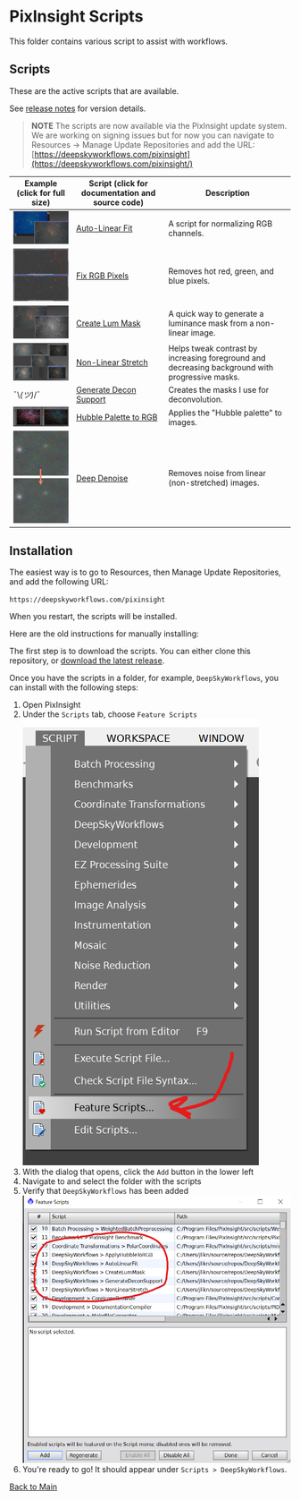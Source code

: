 # PixInsight Scripts

This folder contains various script to assist with workflows.

## Scripts

These are the active scripts that are available.

See [release notes](./releases.md) for version details.

> **NOTE** The scripts are now available via the PixInsight update system. We are working on signing issues but for now you can navigate to Resources -> Manage Update Repositories and add the URL: [https://deepskyworkflows.com/pixinsight](https://deepskyworkflows.com/pixinsight/)

|Example (click for full size)|Script (click for documentation and source code)|Description|
|---|---|---|
|[![Thumbnail](./docs/images/autolinearfitexample_thumb.png)](./docs/images/autolinearfitexample.png)|[Auto-Linear Fit](./docs/autoLinearFit.md)|A script for normalizing RGB channels.|
|[![Thumbnail](./docs/images/fixrgbgoodexample_thumb.png)](./docs/images/fixrgbgoodexample.png)|[Fix RGB Pixels](./docs/fixRGBPixels.md)|Removes hot red, green, and blue pixels.|
|[![Thumbnail](./docs/images/createlummask_thumb.png)](./docs/images/createlummask.png)|[Create Lum Mask](./docs/createLumMask.md)|A quick way to generate a luminance mask from a non-linear image.|
|[![Thumbnail](./docs/images/nonlinearstretchexample_thumb.png)](./docs/images/nonlinearstretchexample.png)|[Non-Linear Stretch](./docs/nonLinearStretch.md)|Helps tweak contrast by increasing foreground and decreasing background with progressive masks.
|¯\\_(ツ)_/¯|[Generate Decon Support](./docs/generateDeconSupport.md)|Creates the masks I use for deconvolution.|
|[![Thumbnail](./docs/images/pillars_thumb.png)](./docs/images/pillars.png)|[Hubble Palette to RGB](./docs/applyHubbleToRGB.md)|Applies the "Hubble palette" to images.|
|[![Thumbnail](./docs/images/denoiseexample_thumb.png)](./docs/images/denoiseexample_thumb.png)|[Deep Denoise](./docs/deepDenoise.md)|Removes noise from linear (non-stretched) images.|

## Installation

The easiest way is to go to Resources, then Manage Update Repositories, and add the following URL:

`https://deepskyworkflows.com/pixinsight`

When you restart, the scripts will be installed.

Here are the old instructions for manually installing:

The first step is to download the scripts. You can either clone this repository, or [download the latest release](https://github.com/DeepSkyWorkflows/DeepSkyWorkflowScripts/releases).

Once you have the scripts in a folder, for example, `DeepSkyWorkflows`, you can install with the following steps:

1. Open PixInsight
2. Under the `Scripts` tab, choose `Feature Scripts`
   ![Feature scripts](./docs/images/step1.png)
3. With the dialog that opens, click the `Add` button in the lower left
4. Navigate to and select the folder with the scripts
5. Verify that `DeepSkyWorkflows` has been added
   ![Verify](./docs/images/confirmscriptadd.png)
6. You're ready to go! It should appear under `Scripts > DeepSkyWorkflows`.

[Back to Main](../README.md)
